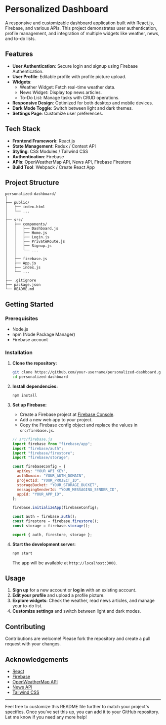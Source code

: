 # Personalized Dashboard

A responsive and customizable dashboard application built with React.js, Firebase, and various APIs. This project demonstrates user authentication, profile management, and integration of multiple widgets like weather, news, and to-do lists.

## Features

- **User Authentication**: Secure login and signup using Firebase Authentication.
- **User Profile**: Editable profile with profile picture upload.
- **Widgets**:
  - Weather Widget: Fetch real-time weather data.
  - News Widget: Display top news articles.
  - To-Do List: Manage tasks with CRUD operations.
- **Responsive Design**: Optimized for both desktop and mobile devices.
- **Dark Mode Toggle**: Switch between light and dark themes.
- **Settings Page**: Customize user preferences.

## Tech Stack

- **Frontend Framework**: React.js
- **State Management**: Redux / Context API
- **Styling**: CSS Modules / Tailwind CSS
- **Authentication**: Firebase
- **APIs**: OpenWeatherMap API, News API, Firebase Firestore
- **Build Tool**: Webpack / Create React App

## Project Structure

```
personalized-dashboard/
│
├── public/
│   ├── index.html
│   └── ...
│
├── src/
│   ├── components/
│   │   ├── Dashboard.js
│   │   ├── Home.js
│   │   ├── Login.js
│   │   ├── PrivateRoute.js
│   │   ├── Signup.js
│   │   └── ...
│   │
│   ├── firebase.js
│   ├── App.js
│   ├── index.js
│   └── ...
│
├── .gitignore
├── package.json
└── README.md
```

## Getting Started

### Prerequisites

- Node.js
- npm (Node Package Manager)
- Firebase account

### Installation

1. **Clone the repository:**

    ```bash
    git clone https://github.com/your-username/personalized-dashboard.git
    cd personalized-dashboard
    ```

2. **Install dependencies:**

    ```bash
    npm install
    ```

3. **Set up Firebase:**

    - Create a Firebase project at [Firebase Console](https://console.firebase.google.com/).
    - Add a new web app to your project.
    - Copy the Firebase config object and replace the values in `src/firebase.js`.

    ```javascript
    // src/firebase.js
    import firebase from "firebase/app";
    import "firebase/auth";
    import "firebase/firestore";
    import "firebase/storage";

    const firebaseConfig = {
      apiKey: "YOUR_API_KEY",
      authDomain: "YOUR_AUTH_DOMAIN",
      projectId: "YOUR_PROJECT_ID",
      storageBucket: "YOUR_STORAGE_BUCKET",
      messagingSenderId: "YOUR_MESSAGING_SENDER_ID",
      appId: "YOUR_APP_ID",
    };

    firebase.initializeApp(firebaseConfig);

    const auth = firebase.auth();
    const firestore = firebase.firestore();
    const storage = firebase.storage();

    export { auth, firestore, storage };
    ```

4. **Start the development server:**

    ```bash
    npm start
    ```

    The app will be available at `http://localhost:3000`.

## Usage

1. **Sign up** for a new account or **log in** with an existing account.
2. **Edit your profile** and upload a profile picture.
3. **Explore widgets**: Check the weather, read news articles, and manage your to-do list.
4. **Customize settings** and switch between light and dark modes.

## Contributing

Contributions are welcome! Please fork the repository and create a pull request with your changes. 


## Acknowledgements

- [React](https://reactjs.org/)
- [Firebase](https://firebase.google.com/)
- [OpenWeatherMap API](https://openweathermap.org/api)
- [News API](https://newsapi.org/)
- [Tailwind CSS](https://tailwindcss.com/)

---

Feel free to customize this README file further to match your project's specifics. Once you've set this up, you can add it to your GitHub repository. Let me know if you need any more help! 
